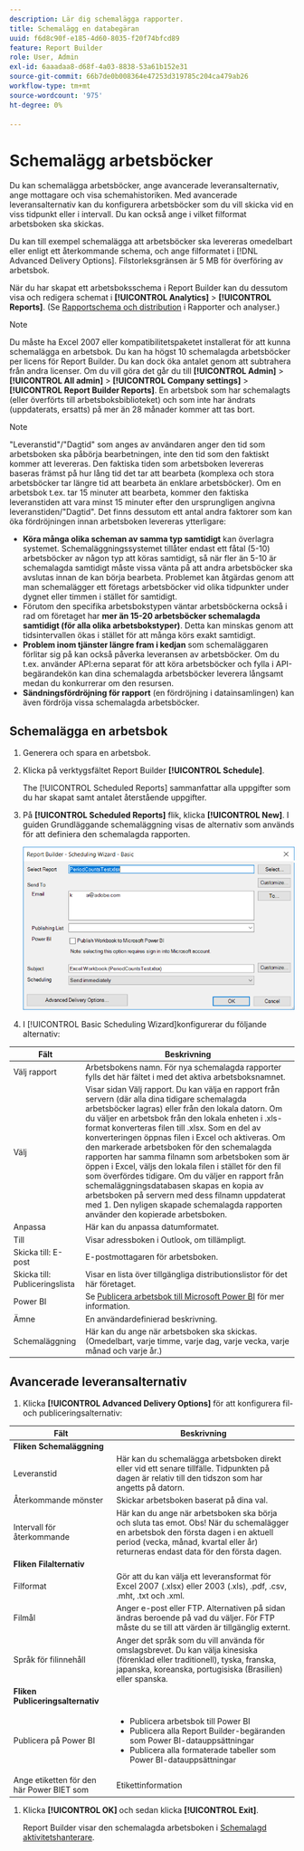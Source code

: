 ```yaml
---
description: Lär dig schemalägga rapporter.
title: Schemalägg en databegäran
uuid: f6d8c90f-e185-4d60-8035-f20f74bfcd89
feature: Report Builder
role: User, Admin
exl-id: 6aaadaa8-d68f-4a03-8838-53a61b152e31
source-git-commit: 66b7de0b008364e47253d319785c204ca479ab26
workflow-type: tm+mt
source-wordcount: '975'
ht-degree: 0%

---
```


# Schemalägg arbetsböcker

Du kan schemalägga arbetsböcker, ange avancerade leveransalternativ, ange mottagare och visa schemahistoriken. Med avancerade leveransalternativ kan du konfigurera arbetsböcker som du vill skicka vid en viss tidpunkt eller i intervall. Du kan också ange i vilket filformat arbetsboken ska skickas.

Du kan till exempel schemalägga att arbetsböcker ska levereras omedelbart eller enligt ett återkommande schema, och ange filformatet i [!DNL Advanced Delivery Options]. Filstorleksgränsen är 5 MB för överföring av arbetsbok.

När du har skapat ett arbetsboksschema i Report Builder kan du dessutom visa och redigera schemat i **[!UICONTROL Analytics]** > **[!UICONTROL Reports]**. (Se [Rapportschema och distribution](/help/analyze/reports-analytics/scheduling.md) i Rapporter och analyser.)

>[!NOTE]
>
>Du måste ha Excel 2007 eller kompatibilitetspaketet installerat för att kunna schemalägga en arbetsbok. Du kan ha högst 10 schemalagda arbetsböcker per licens för Report Builder. Du kan dock öka antalet genom att subtrahera från andra licenser. Om du vill göra det går du till **[!UICONTROL Admin]** > **[!UICONTROL All admin]** > **[!UICONTROL Company settings]** > **[!UICONTROL Report Builder Reports]**. En arbetsbok som har schemalagts (eller överförts till arbetsboksbiblioteket) och som inte har ändrats (uppdaterats, ersatts) på mer än 28 månader kommer att tas bort.

>[!NOTE]
>
>&quot;Leveranstid&quot;/&quot;Dagtid&quot; som anges av användaren anger den tid som arbetsboken ska påbörja bearbetningen, inte den tid som den faktiskt kommer att levereras. Den faktiska tiden som arbetsboken levereras baseras främst på hur lång tid det tar att bearbeta (komplexa och stora arbetsböcker tar längre tid att bearbeta än enklare arbetsböcker). Om en arbetsbok t.ex. tar 15 minuter att bearbeta, kommer den faktiska leveranstiden att vara minst 15 minuter efter den ursprungligen angivna leveranstiden/&quot;Dagtid&quot;.
>Det finns dessutom ett antal andra faktorer som kan öka fördröjningen innan arbetsboken levereras ytterligare:
>
> * **Köra många olika scheman av samma typ samtidigt** kan överlagra systemet. Schemaläggningssystemet tillåter endast ett fåtal (5-10) arbetsböcker av någon typ att köras samtidigt, så när fler än 5-10 är schemalagda samtidigt måste vissa vänta på att andra arbetsböcker ska avslutas innan de kan börja bearbeta. Problemet kan åtgärdas genom att man schemalägger ett företags arbetsböcker vid olika tidpunkter under dygnet eller timmen i stället för samtidigt.
> * Förutom den specifika arbetsbokstypen väntar arbetsböckerna också i rad om företaget har **mer än 15-20 arbetsböcker schemalagda samtidigt (för alla olika arbetsbokstyper)**. Detta kan minskas genom att tidsintervallen ökas i stället för att många körs exakt samtidigt.
> * **Problem inom tjänster längre fram i kedjan** som schemaläggaren förlitar sig på kan också påverka leveransen av arbetsböcker. Om du t.ex. använder API:erna separat för att köra arbetsböcker och fylla i API-begärandekön kan dina schemalagda arbetsböcker leverera långsamt medan du konkurrerar om den resursen.
> * **Sändningsfördröjning för rapport** (en fördröjning i datainsamlingen) kan även fördröja vissa schemalagda arbetsböcker.

## Schemalägga en arbetsbok

1. Generera och spara en arbetsbok.
1. Klicka på verktygsfältet Report Builder **[!UICONTROL Schedule]**.

   The [!UICONTROL Scheduled Reports] sammanfattar alla uppgifter som du har skapat samt antalet återstående uppgifter.
1. På **[!UICONTROL Scheduled Reports]** flik, klicka **[!UICONTROL New]**. I guiden Grundläggande schemaläggning visas de alternativ som används för att definiera den schemalagda rapporten.

   ![Skärmbild som visar guiden Grundläggande schemaläggning.](assets/simple-schedule-wizard.png)

1. I [!UICONTROL Basic Scheduling Wizard]konfigurerar du följande alternativ:

| Fält | Beskrivning |
|--- |--- |
| Välj rapport | Arbetsbokens namn. För nya schemalagda rapporter fylls det här fältet i med det aktiva arbetsboksnamnet. |
| Välj | Visar sidan Välj rapport. Du kan välja en rapport från servern (där alla dina tidigare schemalagda arbetsböcker lagras) eller från den lokala datorn. Om du väljer en arbetsbok från den lokala enheten i .xls-format konverteras filen till .xlsx. Som en del av konverteringen öppnas filen i Excel och aktiveras. Om den markerade arbetsboken för den schemalagda rapporten har samma filnamn som arbetsboken som är öppen i Excel, väljs den lokala filen i stället för den fil som överfördes tidigare. Om du väljer en rapport från schemaläggningsdatabasen skapas en kopia av arbetsboken på servern med dess filnamn uppdaterat med 1. Den nyligen skapade schemalagda rapporten använder den kopierade arbetsboken. |
| Anpassa | Här kan du anpassa datumformatet. |
| Till | Visar adressboken i Outlook, om tillämpligt. |
| Skicka till: E-post | E-postmottagaren för arbetsboken. |
| Skicka till: Publiceringslista | Visar en lista över tillgängliga distributionslistor för det här företaget. |
| Power BI | Se [Publicera arbetsbok till Microsoft Power BI](/help/analyze/report-builder/c-publish-power-bi/integration-power-bi.md) för mer information. |
| Ämne | En användardefinierad beskrivning. |
| Schemaläggning | Här kan du ange när arbetsboken ska skickas. (Omedelbart, varje timme, varje dag, varje vecka, varje månad och varje år.) |

## Avancerade leveransalternativ

1. Klicka **[!UICONTROL Advanced Delivery Options]** för att konfigurera fil- och publiceringsalternativ:

| Fält | Beskrivning |
|--- |--- |
| **Fliken Schemaläggning** |  |
| Leveranstid | Här kan du schemalägga arbetsboken direkt eller vid ett senare tillfälle. Tidpunkten på dagen är relativ till den tidszon som har angetts på datorn. |
| Återkommande mönster | Skickar arbetsboken baserat på dina val. |
| Intervall för återkommande | Här kan du ange när arbetsboken ska börja och sluta tas emot.   Obs! När du schemalägger en arbetsbok den första dagen i en aktuell period (vecka, månad, kvartal eller år) returneras endast data för den första dagen. |
| **Fliken Filalternativ** |  |
| Filformat | Gör att du kan välja ett leveransformat för Excel 2007 (.xlsx) eller 2003 (.xls), .pdf, .csv, .mht, .txt och .xml. |
| Filmål | Anger e-post eller FTP. Alternativen på sidan ändras beroende på vad du väljer. För FTP måste du se till att värden är tillgänglig externt. |
| Språk för filinnehåll | Anger det språk som du vill använda för omslagsbrevet. Du kan välja kinesiska (förenklad eller traditionell), tyska, franska, japanska, koreanska, portugisiska (Brasilien) eller spanska. |
| **Fliken Publiceringsalternativ** |  |
| Publicera på Power BI | <ul><li>Publicera arbetsbok till Power BI</li><li>Publicera alla Report Builder-begäranden som Power BI-datauppsättningar</li><li>Publicera alla formaterade tabeller som Power BI-datauppsättningar</li></ul> |
| Ange etiketten för den här Power BIET som | Etikettinformation |

1. Klicka **[!UICONTROL OK]** och sedan klicka **[!UICONTROL Exit]**.

   Report Builder visar den schemalagda arbetsboken i [Schemalagd aktivitetshanterare](/help/analyze/report-builder/r-arb-scheduled-reports.md).
